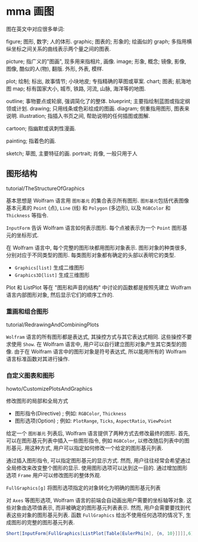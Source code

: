 # mma 画图

图在英文中对应很多单词:

figure;  图形, 数字; 人的体形.
graphic; 图表的; 形象的; 绘画似的
graph; 多指用横纵坐标之间关系的曲线表示两个量之间的图表.

picture; 指广义的"图画", 现多用来指相片, 画像.
image; 形象, 概念; 镜像, 影像, 图像, 酷似的人(物), 翻版. 外形, 外表, 模样.

plot; 绘制; 标出, 故事情节; 小块地皮; 专指精确的草图或草案.
chart; 图表; 航海地图
map; 标有国家大小, 城市, 铁路, 河流, 山脉, 海洋等的地图.

outline; 事物要点或轮廓, 强调简化了的整体.
blueprint; 主要指绘制蓝图或指定纲领或计划.
drawing; 只用线条或色彩绘成的图画.
diagram; 侧重指用图形, 图表来说明.
illustration;  指插入书页之间, 帮助说明的任何插图或图解.

cartoon; 指幽默或讽刺性漫画.

painting; 指着色的画.

sketch; 草图, 主要特征的画.
portrait; 肖像, 一般只用于人

## 图形结构

tutorial/TheStructureOfGraphics

基本思想是 Wolfram 语言用 `图形基元` 的集合表示所有图形.
`图形基元`包括代表图像基本元素的 `Point` (点), `Line` (线) 和 `Polygon` (多边形), 以及 `RGBColor` 和 `Thickness` 等指令.

`InputForm` 告诉 Wolfram 语言如何表示图形. 每个点被表示为一个 `Point` 图形基元的坐标形式.

在 Wolfram 语言中,  每个完整的图形块都用图形对象表示.
图形对象的种类很多, 分别对应于不同类型的图形. 每类图形对象都有确定的头部以表明它的类型.

+ `Graphics[list]` 生成二维图形
+ `Graphics3D[list]` 生成三维图形

Plot 和 ListPlot 等在 "图形和声音的结构" 中讨论的函数都是按照先建立 Wolfram 语言内部图形对象, 然后显示它们的顺序工作的.

### 重画和组合图形

tutorial/RedrawingAndCombiningPlots

`Wolfram` 语言的所有图形都是表达式, 其操控方式与其它表达式相同. 这些操控不要求使用 `Show`.
在 Wolfram 语言中, 用户可以自行建立图形对象产生其它类型的图像.
由于在 Wolfram 语言中的图形对象是符号表达式, 所以能用所有的 Wolfram 语言标准函数对其进行操作.

### 自定义图表和图形

howto/CustomizePlotsAndGraphics

修改图形的局部和全局方式

+ 图形指令(Directive) ; 例如: `RGBColor`, `Thickness`
+ 图形选项(Option) ; 例如: `PlotRange`, `Ticks`, `AspectRatio`, `ViewPoint`

给定一个 `图形基元` 列表后, Wolfram 语言提供了两种方式去修改最终的图形.
首先, 可以在图形基元列表中插入一些图形指令, 例如 `RGBColor`, 以修改随后列表中的图形基元.
用这种方式, 用户可以指定如何修改一个给定的图形基元列表.

通过插入图形指令, 可以指定图形基元的显示方式. 然而, 用户往往经常会希望通过全局修改来改变整个图形的显示.
使用图形选项可以达到这一目的. 通过增加图形选项 `Frame` 用户可以修改图形的整体外观.

`FullGraphics[g]` 将图形选项指定的对象转化为明确的图形基元列表

对 `Axes` 等图形选项, Wolfram 语言的前端会自动画出用户需要的坐标轴等对象.
这些对象由选项值表示, 而非被确定的图形基元列表表示.
然而, 用户会需要要找到代表这些对象的图形基元列表.
函数 `FullGraphics` 给出不使用任何选项的情况下, 生成图形的完整的图形基元列表.

```mathematica
Short[InputForm[FullGraphics[ListPlot[Table[EulerPhi[n], {n, 10}]]]],6]
```
